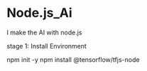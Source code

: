 # Node.js_Ai
I make the AI with node.js

stage 1: Install Environment

npm init -y
npm install @tensorflow/tfjs-node

